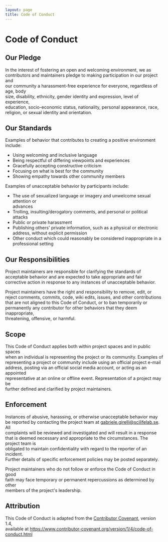 ```yaml
---
layout: page
title: Code of Conduct   
--- 
```


# Code of Conduct  

## Our Pledge  

In the interest of fostering an open and welcoming environment, we as  
contributors and maintainers pledge to making participation in our project and  
our community a harassment-free experience for everyone, regardless of age, body    
size, disability, ethnicity, gender identity and expression, level of experience,   
education, socio-economic status, nationality, personal appearance, race,   
religion, or sexual identity and orientation.   

## Our Standards   

Examples of behavior that contributes to creating a positive environment   
include:    

* Using welcoming and inclusive language   
* Being respectful of differing viewpoints and experiences  
* Gracefully accepting constructive criticism   
* Focusing on what is best for the community    
* Showing empathy towards other community members   

Examples of unacceptable behavior by participants include: 

* The use of sexualized language or imagery and unwelcome sexual attention or  
 advances  
* Trolling, insulting/derogatory comments, and personal or political attacks    
* Public or private harassment  
* Publishing others' private information, such as a physical or electronic  
 address, without explicit permission  
* Other conduct which could reasonably be considered inappropriate in a 
 professional setting  

## Our Responsibilities    

Project maintainers are responsible for clarifying the standards of acceptable 
behavior and are expected to take appropriate and fair corrective action in 
response to any instances of unacceptable behavior. 

Project maintainers have the right and responsibility to remove, edit, or  
reject comments, commits, code, wiki edits, issues, and other contributions 
that are not aligned to this Code of Conduct, or to ban temporarily or  
permanently any contributor for other behaviors that they deem inappropriate,   
threatening, offensive, or harmful. 

## Scope   

This Code of Conduct applies both within project spaces and in public spaces   
when an individual is representing the project or its community. Examples of    
representing a project or community include using an official project e-mail    
address, posting via an official social media account, or acting as an appointed    
representative at an online or offline event. Representation of a project may be    
further defined and clarified by project maintainers.   

## Enforcement 

Instances of abusive, harassing, or otherwise unacceptable behavior may be 
reported by contacting the project team at gabriele.girelli@scilifelab.se. All  
complaints will be reviewed and investigated and will result in a response that 
is deemed necessary and appropriate to the circumstances. The project team is   
obligated to maintain confidentiality with regard to the reporter of an incident.   
Further details of specific enforcement policies may be posted separately.  

Project maintainers who do not follow or enforce the Code of Conduct in good   
faith may face temporary or permanent repercussions as determined by other  
members of the project's leadership.    

## Attribution 

This Code of Conduct is adapted from the [Contributor Covenant][homepage], version 1.4,    
available at https://www.contributor-covenant.org/version/1/4/code-of-conduct.html  

[homepage]: https://www.contributor-covenant.org